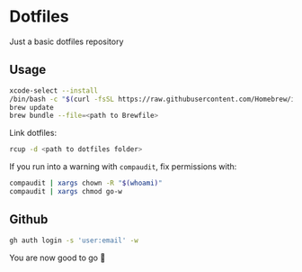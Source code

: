 # Dotfiles

Just a basic dotfiles repository

## Usage

```sh
xcode-select --install
/bin/bash -c "$(curl -fsSL https://raw.githubusercontent.com/Homebrew/install/HEAD/install.sh)"
brew update
brew bundle --file=<path to Brewfile>
```

Link dotfiles:

```sh
rcup -d <path to dotfiles folder>
```

If you run into a warning with `compaudit`, fix permissions with:

```sh
compaudit | xargs chown -R "$(whoami)"
compaudit | xargs chmod go-w
```

## Github

```sh
gh auth login -s 'user:email' -w
```

You are now good to go 🚀
